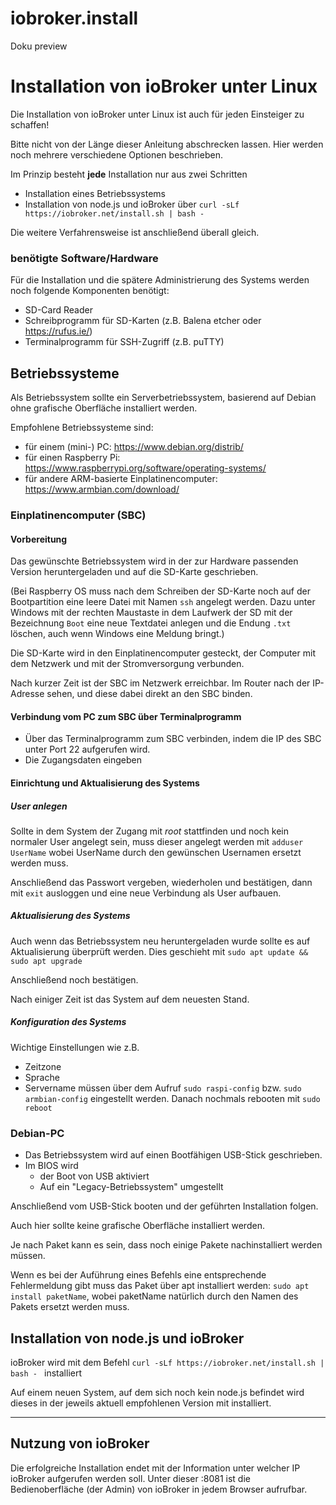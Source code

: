 # iobroker.install
Doku preview



# Installation von ioBroker unter Linux
Die Installation von ioBroker unter Linux ist auch für jeden Einsteiger zu schaffen!

Bitte nicht von der Länge dieser Anleitung abschrecken lassen. Hier werden noch mehrere verschiedene Optionen beschrieben.

Im Prinzip besteht **jede** Installation nur aus zwei Schritten
* Installation eines Betriebssystems
* Installation von node.js und ioBroker über `curl -sLf https://iobroker.net/install.sh | bash -`

Die weitere Verfahrensweise ist anschließend überall gleich.

### benötigte Software/Hardware
Für die Installation und die spätere Administrierung des Systems werden noch folgende Komponenten benötigt:
* SD-Card Reader
* Schreibprogramm für SD-Karten (z.B. Balena etcher oder https://rufus.ie/)
* Terminalprogramm für SSH-Zugriff (z.B. puTTY)

## Betriebssysteme
Als Betriebssystem sollte ein Serverbetriebssystem, basierend auf Debian ohne grafische Oberfläche installiert werden.

Empfohlene Betriebssysteme sind:
* für einem (mini-) PC: https://www.debian.org/distrib/
* für einen Raspberry Pi: https://www.raspberrypi.org/software/operating-systems/
* für andere ARM-basierte Einplatinencomputer: https://www.armbian.com/download/

### Einplatinencomputer (SBC)

#### Vorbereitung
Das gewünschte Betriebssystem wird in der zur Hardware passenden Version heruntergeladen und auf die SD-Karte geschrieben.

(Bei Raspberry OS muss nach dem Schreiben der SD-Karte noch auf der Bootpartition eine leere Datei mit Namen `ssh` angelegt werden. Dazu unter Windows mit der rechten Maustaste in dem Laufwerk der SD mit der Bezeichnung `Boot` eine neue Textdatei anlegen und die Endung `.txt` löschen, auch wenn Windows eine Meldung bringt.)

Die SD-Karte wird in den Einplatinencomputer gesteckt, der Computer mit dem Netzwerk und mit der Stromversorgung verbunden.

Nach kurzer Zeit ist der SBC im Netzwerk erreichbar. Im Router nach der IP-Adresse sehen, und diese dabei direkt an den SBC binden.

#### Verbindung vom PC zum SBC über Terminalprogramm
* Über das Terminalprogramm zum SBC verbinden, indem die IP des SBC unter Port 22 aufgerufen wird.
* Die Zugangsdaten eingeben

#### Einrichtung und Aktualisierung des Systems
##### User anlegen
Sollte in dem System der Zugang mit *root* stattfinden und noch kein normaler User angelegt sein, muss dieser angelegt werden mit `adduser UserName` wobei UserName durch den gewünschen Usernamen ersetzt werden muss.

Anschließend das Passwort vergeben, wiederholen und bestätigen, dann mit `exit` ausloggen und eine neue Verbindung als User aufbauen.

##### Aktualisierung des Systems
Auch wenn das Betriebssystem neu heruntergeladen wurde sollte es auf Aktualisierung überprüft werden. Dies geschieht mit `sudo apt update && sudo apt upgrade`

Anschließend noch bestätigen.

Nach einiger Zeit ist das System auf dem neuesten Stand.

##### Konfiguration des Systems
Wichtige Einstellungen wie z.B.
* Zeitzone
* Sprache
* Servername
müssen über dem Aufruf `sudo raspi-config` bzw. `sudo armbian-config` eingestellt werden.
Danach nochmals rebooten mit `sudo reboot`

### Debian-PC
* Das Betriebssystem wird auf einen Bootfähigen USB-Stick geschrieben.
* Im BIOS wird
  * der Boot von USB aktiviert 
  * Auf ein "Legacy-Betriebssystem" umgestellt
  
Anschließend vom USB-Stick booten und der geführten Installation folgen.

Auch hier sollte keine grafische Oberfläche installiert werden.

Je nach Paket kann es sein, dass noch einige Pakete nachinstalliert werden müssen.

Wenn es bei der Auführung eines Befehls eine entsprechende Fehlermeldung gibt muss das Paket über apt installiert werden: `sudo apt install paketName`, wobei paketName natürlich durch den Namen des Pakets ersetzt werden muss.

## Installation von node.js und ioBroker

ioBroker wird mit dem Befehl `curl -sLf https://iobroker.net/install.sh | bash - ` installiert

Auf einem neuen System, auf dem sich noch kein node.js befindet wird dieses in der jeweils aktuell empfohlenen Version mit installiert.

---

## Nutzung von ioBroker
Die erfolgreiche Installation endet mit der Information unter welcher IP ioBroker aufgerufen werden soll. Unter dieser <IP>:8081 ist die Bedienoberfläche (der Admin) von ioBroker in jedem Browser aufrufbar.
